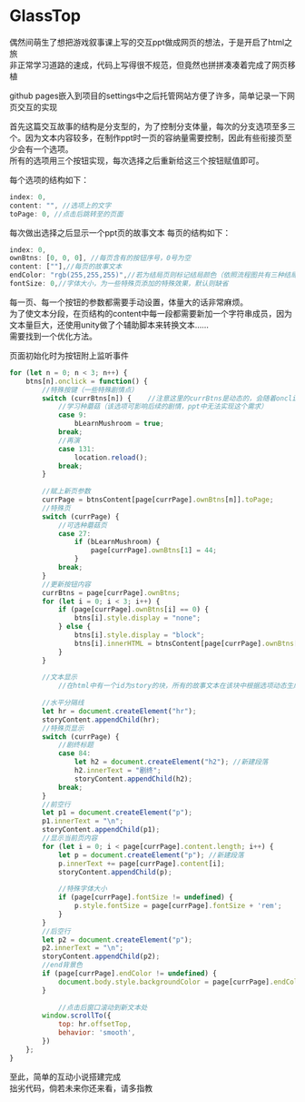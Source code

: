 # GlassTop
偶然间萌生了想把游戏叙事课上写的交互ppt做成网页的想法，于是开启了html之旅  
非正常学习道路的速成，代码上写得很不规范，但竟然也拼拼凑凑着完成了网页移植  

github pages嵌入到项目的settings中之后托管网站方便了许多，简单记录一下网页交互的实现  

首先这篇交互故事的结构是分支型的，为了控制分支体量，每次的分支选项至多三个。因为文本内容较多，在制作ppt时一页的容纳量需要控制，因此有些衔接页至少会有一个选项。  
所有的选项用三个按钮实现，每次选择之后重新给这三个按钮赋值即可。  

每个选项的结构如下：
```js
index: 0,
content: "", //选项上的文字
toPage: 0, //点击后跳转至的页面
```

每次做出选择之后显示一个ppt页的故事文本
每页的结构如下：
```js
index: 0,
ownBtns: [0, 0, 0], //每页含有的按钮序号，0号为空
content: [""],//每页的故事文本
endColor: "rgb(255,255,255)",//若为结局页则标记结局颜色（依照流程图共有三种结局颜色）
fontSize: 0,//字体大小，为一些特殊页添加的特殊效果，默认则缺省
```
每一页、每一个按钮的参数都需要手动设置，体量大的话非常麻烦。  
为了使文本分段，在页结构的content中每一段都需要新加一个字符串成员，因为文本量巨大，还使用unity做了个辅助脚本来转换文本……  
需要找到一个优化方法。  

页面初始化时为按钮附上监听事件  
```js
for (let n = 0; n < 3; n++) {
	btns[n].onclick = function() {
		//特殊按键（一些特殊剧情点）
		switch (currBtns[n]) {    //注意这里的currBtns是动态的，会随着onclick更新
			//学习种蘑菇（该选项可影响后续的剧情，ppt中无法实现这个需求）
			case 9:
				bLearnMushroom = true;
			break;
			//再演
			case 131:
				location.reload();
			break;
		}
		
		//赋上新页参数
		currPage = btnsContent[page[currPage].ownBtns[n]].toPage;
		//特殊页
		switch (currPage) {
			//可选种蘑菇页
			case 27:
				if (bLearnMushroom) {
					page[currPage].ownBtns[1] = 44;
				}
			break;
		}
		//更新按钮内容
		currBtns = page[currPage].ownBtns;
		for (let i = 0; i < 3; i++) {
			if (page[currPage].ownBtns[i] == 0) {
				btns[i].style.display = "none";
			} else {
				btns[i].style.display = "block";
				btns[i].innerHTML = btnsContent[page[currPage].ownBtns[i]].content;
			}
		}
		
		//文本显示
    		//在html中有一个id为story的块，所有的故事文本在该块中根据选项动态生成
    	
		//水平分隔线
		let hr = document.createElement("hr");
		storyContent.appendChild(hr);
		//特殊页显示
		switch (currPage) {
			//剧终标题
			case 84:
				let h2 = document.createElement("h2"); //新建段落
				h2.innerText = "剧终";
				storyContent.appendChild(h2);
			break;
		}
		//前空行
		let p1 = document.createElement("p");
		p1.innerText = "\n";
		storyContent.appendChild(p1);
		//显示当前页内容
		for (let i = 0; i < page[currPage].content.length; i++) {
			let p = document.createElement("p"); //新建段落
			p.innerText += page[currPage].content[i];
			storyContent.appendChild(p);
	
			//特殊字体大小
			if (page[currPage].fontSize != undefined) {
				p.style.fontSize = page[currPage].fontSize + 'rem';
			}
		}
		//后空行
		let p2 = document.createElement("p");
		p2.innerText = "\n";
		storyContent.appendChild(p2);
		//end背景色
		if (page[currPage].endColor != undefined) {
			document.body.style.backgroundColor = page[currPage].endColor;
		}
    	
    		//点击后窗口滚动到新文本处
		window.scrollTo({
			top: hr.offsetTop,
			behavior: 'smooth',
		})
	};
}
```
至此，简单的互动小说搭建完成  
拙劣代码，倘若未来你还来看，请多指教
